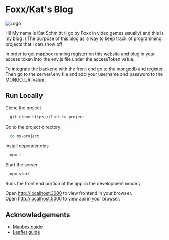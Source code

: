 
# Foxx/Kat's Blog
![Logo](https://media.tenor.com/bIubVU6MOXQAAAAj/corsair-peepo.gif) 

Hi! My name is Kat Schmidt (I go by Foxx in video games usually) and this is my blog :)
The purpose of this blog as a way to keep track of programming projects that I can show off

In order to get mapbox running register on this [website](https://mapbox.com) and plug in your access token into the env.js file under the accessToken value.

To integrate the backend with the front end go to the [mongodb](mongodb.com) and register. Then go to the server/.env file and add your username and password to the MONGO_URI value.

## Run Locally

Clone the project

```bash
  git clone https://link-to-project
```

Go to the project directory

```bash
  cd my-project
```

Install dependencies

```bash
  npm i
```

Start the server

```bash
  npm start
```
Runs the front end portion of the app in the development mode.\

Open [http://localhost:3000](http://localhost:3000) to view frontend in your browser.\
Open [http://localhost:5000](http://localhost:5000) to view api in your browser.

## Acknowledgements

 - [Mapbox guide](https://medium.com/@gisjohnecs/part-1-web-mapping-with-mapbox-gl-react-js-7d11b50d86ec)
 - [Leaflet guide](https://medium.com/@gisjohnecs/part-2-web-mapping-with-leaflet-react-js-adef75f8aedc)


